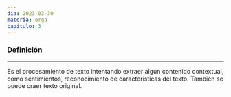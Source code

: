 ```yaml
---
dia: 2023-03-30
materia: orga
capitulo: 3
---
```

### Definición
---
Es el procesamiento de texto intentando extraer algun contenido contextual, como sentimientos, reconocimiento de caracteristicas del texto. También se puede craer texto original.
